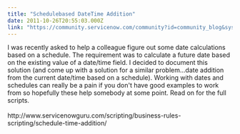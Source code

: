 ```yaml
---
title: "Schedulebased DateTime Addition"
date: 2011-10-26T20:55:03.000Z
link: "https://community.servicenow.com/community?id=community_blog&sys_id=7c7c22e1dbd0dbc01dcaf3231f961995"
---
```

<p>I was recently asked to help a colleague figure out some date calculations based on a schedule. The requirement was to calculate a future date based on the existing value of a date/time field. I decided to document this solution (and come up with a solution for a similar problem...date addition from the current date/time based on a schedule). Working with dates and schedules can really be a pain if you don't have good examples to work from so hopefully these help somebody at some point. Read on for the full scripts.<br /><br />http://www.servicenowguru.com/scripting/business-rules-scripting/schedule-time-addition/</p>